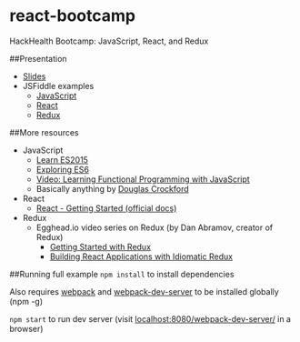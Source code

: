 # react-bootcamp
HackHealth Bootcamp: JavaScript, React, and Redux

##Presentation
- [Slides](https://docs.google.com/presentation/d/1nKJMtAlqRyneGAWPER6S2SSLrXi8US4Mpkmx11ssbhU/edit?usp=sharing)
- JSFiddle examples
    - [JavaScript](http://jsfiddle.net/kenfehling/prgt2L7q/)
    - [React](http://jsfiddle.net/kenfehling/7gg1275p/)
    - [Redux](http://jsfiddle.net/kenfehling/0081z6o8/)

##More resources
- JavaScript
    - [Learn ES2015](https://babeljs.io/docs/learn-es2015/)
    - [Exploring ES6](http://exploringjs.com/es6/)
    - [Video: Learning Functional Programming with JavaScript](https://www.youtube.com/watch?v=e-5obm1G_FY)
    - Basically anything by [Douglas Crockford](https://www.google.com/search?q=douglas%20crockford)
- React
    - [React - Getting Started (official docs)](https://facebook.github.io/react/docs/getting-started.html)
- Redux
    - Egghead.io video series on Redux (by Dan Abramov, creator of Redux)
        - [Getting Started with Redux](https://egghead.io/courses/getting-started-with-redux)
        - [Building React Applications with Idiomatic Redux](https://egghead.io/courses/building-react-applications-with-idiomatic-redux)


##Running full example
`npm install` to install dependencies

Also requires [webpack](https://webpack.github.io) and [webpack-dev-server](https://webpack.github.io/docs/webpack-dev-server.html) to be installed globally (npm -g)

`npm start` to run dev server (visit [localhost:8080/webpack-dev-server/](http://localhost:8080/webpack-dev-server/) in a browser)

